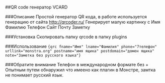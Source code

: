 ##QR code генератор VCARD


###Описание
Простой генератор QR кода, в работе используется генерацию от сайта http://qrcoder.ru/
Генерирует малую картинку с
Имя
Фамилию
Телефон
Сайт
Почту
Заметку

###Установка
Скопировать папку qrcode в папку plugins

###Использование
`{qrc fname="Имя" lname="Фамилия" phone="7телефон" urllink="monstra.org" postname="имя ящика" postdomain="домен ящика" note="Заметка без русского языка"}`

###Обратите внимание
Телефон в международном формате без +
Опытным путем обнаружил что имеено как плагин в Монстре, замтка не понимает русский язык.